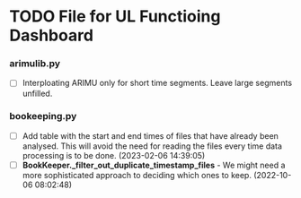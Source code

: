 # TODO File for UL Functioing Dashboard


### arimulib.py
- [ ] Interploating ARIMU only for short time segments. Leave large segments unfilled.


### bookeeping.py
- [ ] Add table with the start and end times of files that have already been analysed. This will avoid the need for reading the files every time data processing is to be done. (2023-02-06 14:39:05)
- [ ] **BookKeeper._filter_out_duplicate_timestamp_files** - We might need a more sophisticated approach to deciding  which ones to keep. (2022-10-06 08:02:48)
